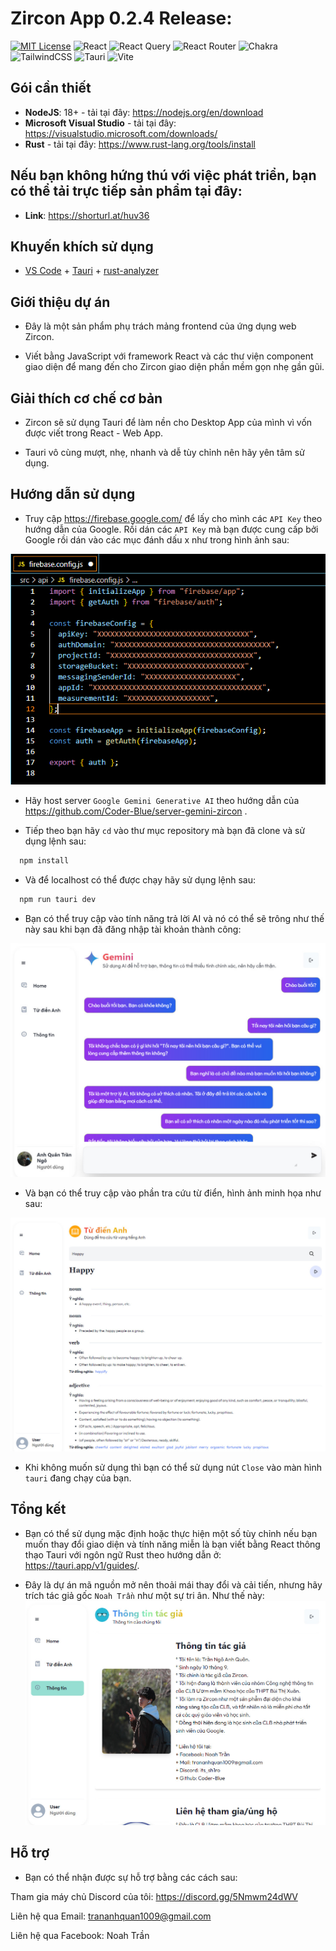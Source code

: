 # Zircon App 0.2.4 Release:
[![MIT License](https://img.shields.io/badge/License-MIT-green.svg)](https://github.com/Coder-Blue/zircon-app-op/blob/main/LICENSE)
![React](https://img.shields.io/badge/react-%2320232a.svg?style=for-the-badge&logo=react&logoColor=%2361DAFB)
![React Query](https://img.shields.io/badge/-React%20Query-FF4154?style=for-the-badge&logo=react%20query&logoColor=white)
![React Router](https://img.shields.io/badge/React_Router-CA4245?style=for-the-badge&logo=react-router&logoColor=white)
![Chakra](https://img.shields.io/badge/chakra-%234ED1C5.svg?style=for-the-badge&logo=chakraui&logoColor=white)
![TailwindCSS](https://img.shields.io/badge/tailwindcss-%2338B2AC.svg?style=for-the-badge&logo=tailwind-css&logoColor=white)
![Tauri](https://img.shields.io/badge/tauri-%2324C8DB.svg?style=for-the-badge&logo=tauri&logoColor=%23FFFFFF)
![Vite](https://img.shields.io/badge/vite-%23646CFF.svg?style=for-the-badge&logo=vite&logoColor=white)

## Gói cần thiết
- **NodeJS**: 18+ - tải tại đây: https://nodejs.org/en/download
- **Microsoft Visual Studio** - tải tại đây: https://visualstudio.microsoft.com/downloads/
- **Rust** - tải tại đây: https://www.rust-lang.org/tools/install

## Nếu bạn không hứng thú với việc phát triển, bạn có thể tải trực tiếp sản phẩm tại đây:
- **Link**: https://shorturl.at/huv36

## Khuyến khích sử dụng
- [VS Code](https://code.visualstudio.com/) + [Tauri](https://marketplace.visualstudio.com/items?itemName=tauri-apps.tauri-vscode) + [rust-analyzer](https://marketplace.visualstudio.com/items?itemName=rust-lang.rust-analyzer)

## Giới thiệu dự án
- Đây là một sản phẩm phụ trách mảng frontend của ứng dụng web Zircon.

- Viết bằng JavaScript với framework React và các thư viện component giao diện để mang đến cho Zircon giao diện phần mềm gọn nhẹ gần gũi.

## Giải thích cơ chế cơ bản
-  Zircon sẽ sử dụng Tauri để làm nền cho Desktop App của mình vì vốn được viết trong React - Web App.

- Tauri vô cùng mượt, nhẹ, nhanh và dễ tùy chỉnh nên hãy yên tâm sử dụng.

## Hướng dẫn sử dụng
- Truy cập https://firebase.google.com/ để lấy cho mình các `API Key` theo hướng dẫn của Google. Rồi dán các `API Key` mà bạn được cung cấp bởi Google rồi dán vào các mục đánh dấu x như trong hình ảnh sau:

![FirebaseScreenshot](https://github.com/Coder-Blue/zircon-app-op/blob/main/screenshots/SC2.png?raw=true)

- Hãy host server `Google Gemini Generative AI` theo hướng dẫn của https://github.com/Coder-Blue/server-gemini-zircon .

- Tiếp theo bạn hãy `cd` vào thư mục repository mà bạn đã clone và sử dụng lệnh sau:
```bash
  npm install
```
- Và để localhost có thể được chạy hãy sử dụng lệnh sau:
```bash
  npm run tauri dev
```
- Bạn có thể truy cập vào tính năng trả lời AI và nó có thể sẽ trông như thế này sau khi bạn đã đăng nhập tài khoản thành công:

![HomeScreenshot](https://github.com/Coder-Blue/zircon-app-op/blob/main/screenshots/SC4.jpg?raw=true)

- Và bạn có thể truy cập vào phần tra cứu từ điển, hình ảnh minh họa như sau:

![TransScreenshot](https://github.com/Coder-Blue/zircon-app-op/blob/main/screenshots/SC5.jpg?raw=true)
- Khi không muốn sử dụng thì bạn có thể sử dụng nút `Close` vào màn hình `tauri` đang chạy của bạn.

## Tổng kết
- Bạn có thể sử dụng mặc định hoặc thực hiện một số tùy chỉnh nếu bạn muốn thay đổi giao diện và tính năng miễn là bạn viết bằng React thông thạo Tauri với ngôn ngữ Rust theo hướng dẫn ở: https://tauri.app/v1/guides/.

- Đây là dự án mã nguồn mở nên thoải mái thay đổi và cải tiến, nhưng hãy trích tác giả gốc `Noah Trần` như một sự tri ân. Như thế này:
![InfoScreenshot](https://github.com/Coder-Blue/zircon-app-op/blob/main/screenshots/SC3.jpg?raw=true)

## Hỗ trợ
- Bạn có thể nhận được sự hỗ trợ bằng các cách sau:

Tham gia máy chủ Discord của tôi: https://discord.gg/5Nmwm24dWV

Liên hệ qua Email: trananhquan1009@gmail.com

Liên hệ qua Facebook: Noah Trần